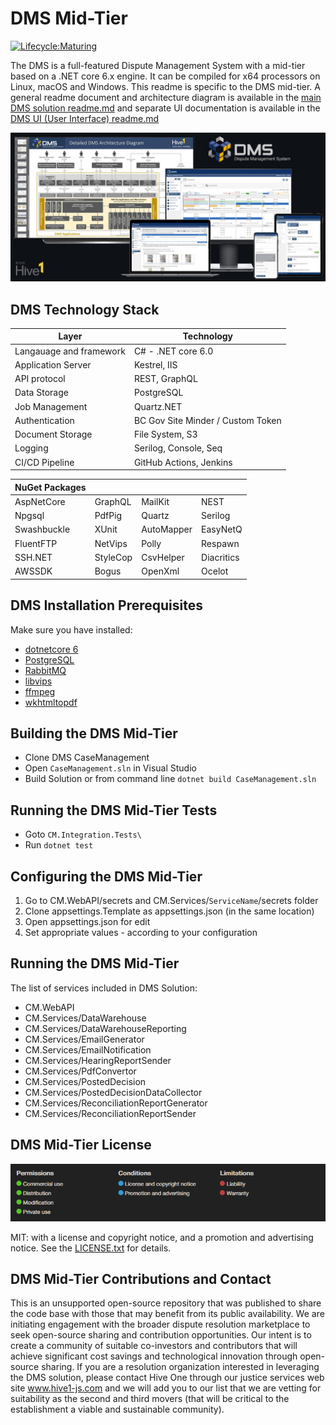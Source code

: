 # DMS Mid-Tier

[![Lifecycle:Maturing](https://img.shields.io/badge/Lifecycle-Maturing-007EC6)](<Redirect-URL>)

The DMS is a full-featured Dispute Management System with a mid-tier based on a .NET core 6.x engine. It can be compiled for x64 processors on Linux, macOS and Windows.  This readme is specific to the DMS mid-tier.  A general readme document and architecture diagram is available in the [main DMS solution readme.md](../../README.md) and separate UI documentation is available in the [DMS UI (User Interface) readme.md](../../src/ui/README.md)

![DMS System](../../DMS_Devices.jpg)


DMS Technology Stack
-----------------

| Layer   | Technology | 
| ------- | ------------ |
| Langauage and framework | C# - .NET core 6.0 |
| Application Server | Kestrel, IIS |
| API protocol | REST, GraphQL |
| Data Storage | PostgreSQL |
| Job Management | Quartz.NET |
| Authentication | BC Gov Site Minder / Custom Token |
| Document Storage | File System, S3 |
| Logging | Serilog, Console, Seq |
| CI/CD Pipeline | GitHub Actions, Jenkins |


| NuGet Packages |||| 
|----|----|----|----|
| AspNetCore | GraphQL | MailKit | NEST |
| Npgsql | PdfPig | Quartz | Serilog |
| Swashbuckle | XUnit | AutoMapper | EasyNetQ |
| FluentFTP | NetVips | Polly | Respawn |
| SSH.NET | StyleCop | CsvHelper | Diacritics |
| AWSSDK | Bogus | OpenXml | Ocelot |

## DMS Installation Prerequisites

Make sure you have installed:
* [dotnetcore 6](https://dotnet.microsoft.com/en-us/download/dotnet/6.0)
* [PostgreSQL](https://www.postgresql.org/download/)
* [RabbitMQ](https://www.rabbitmq.com/download.html)
* [libvips](https://github.com/libvips/libvips/releases)
* [ffmpeg](https://ffmpeg.org/download.html)
* [wkhtmltopdf](https://wkhtmltopdf.org)

## Building the DMS Mid-Tier

* Clone DMS CaseManagement
* Open `CaseManagement.sln` in Visual Studio
* Build Solution or from command line ```dotnet build CaseManagement.sln```

## Running the DMS Mid-Tier Tests
* Goto ```CM.Integration.Tests\```
* Run ```dotnet test```

## Configuring the DMS Mid-Tier

1. Go to CM.WebAPI/secrets and CM.Services/```ServiceName```/secrets folder
2. Clone appsettings.Template as appsettings.json (in the same location)
3. Open appsettings.json for edit
4. Set appropriate values - according to your configuration 

## Running the DMS Mid-Tier

The list of services included in DMS Solution:
* CM.WebAPI
* CM.Services/DataWarehouse
* CM.Services/DataWarehouseReporting
* CM.Services/EmailGenerator
* CM.Services/EmailNotification
* CM.Services/HearingReportSender
* CM.Services/PdfConvertor
* CM.Services/PostedDecision
* CM.Services/PostedDecisionDataCollector
* CM.Services/ReconciliationReportGenerator
* CM.Services/ReconciliationReportSender

## DMS Mid-Tier License

![MIT License](../../DMS_MIT_Permissions_Conditions_Limitations.png)

MIT: with a license and copyright notice, and a promotion and advertising notice.  See the [LICENSE.txt](../../LICENSE) for details.

## DMS Mid-Tier Contributions and Contact

This is an unsupported open-source repository that was published to share the code base with those that may benefit from its public availability.  We are initiating engagement with the broader dispute resolution marketplace to seek open-source sharing and contribution opportunities.  Our intent is to create a community of suitable co-investors and contributors that will achieve significant cost savings and technological innovation through open-source sharing.  If you are a resolution organization interested in leveraging the DMS solution, please contact Hive One through our justice services web site www.hive1-js.com and we will add you to our list that we are vetting for suitability as the second and third movers (that will be critical to the establishment a viable and sustainable community).

